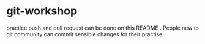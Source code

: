 # git-workshop

practice push  and pull request can be done on this README .
People new to git community can commit sensible changes for their practise .
